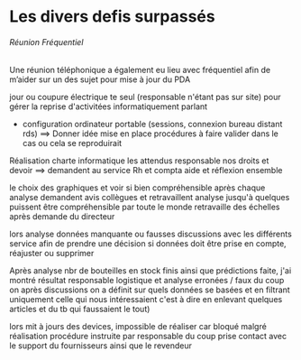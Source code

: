 # Les divers defis surpassés



###### Réunion Fréquentiel 
Une réunion téléphonique a également eu lieu avec fréquentiel afin de m’aider sur un des sujet pour mise à jour du PDA



jour ou coupure électrique te seul (responsable n'étant pas sur site) pour gérer la reprise d'activitées informatiquement parlant
- configuration ordinateur portable (sessions, connexion bureau distant rds)
==> Donner idée mise en place procédures à faire valider dans le cas ou cela se reproduirait

Réalisation charte informatique 
les attendus responsable
nos droits et devoir
==> demandent au service Rh et compta aide et réflexion ensemble 
 
le choix des graphiques et voir si bien compréhensible
après chaque analyse demandent avis collègues et retravaillent analyse jusqu'à quelques puissent être compréhensible par toute le monde
retravaille des échelles après demande du  directeur 
 
lors analyse données manquante ou fausses 
discussions avec les différents service afin de prendre une décision si données doit être prise en compte, réajuster ou supprimer
 
Après analyse nbr de bouteilles en stock finis ainsi que prédictions faite, j'ai montré résultat responsable logistique et analyse erronées / faux
du coup on après discussions on a définit sur quels données se basées et en filtrant uniquement celle qui nous intéressaient c'est à dire en enlevant quelques articles et du tb qui faussaient le tout)
 
lors mit à jours des devices, impossible de réaliser car bloqué malgré réalisation procédure instruite par responsable 
du coup prise contact avec le support du fournisseurs ainsi que le revendeur 
 

